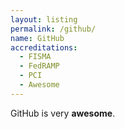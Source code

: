 ```yaml
---
layout: listing
permalink: /github/
name: GitHub
accreditations:
  - FISMA
  - FedRAMP
  - PCI
  - Awesome
---
```



GitHub is very **awesome**.
